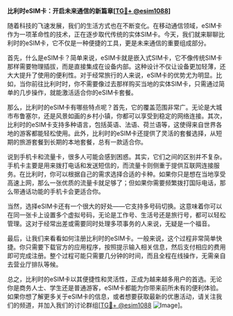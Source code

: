 **比利时eSIM卡：开启未来通信的新篇章[[TG💪+ @esim1088](https://t.me/s/esim1088)]**

随着科技的飞速发展，我们的生活方式也在不断变化。在移动通信领域，eSIM卡作为一项革命性的技术，正在逐步取代传统的实体SIM卡。今天，我们就来聊聊比利时的eSIM卡，它不仅是一种便捷的工具，更是未来通信的重要组成部分。

首先，什么是eSIM卡？简单来说，eSIM卡就是嵌入式SIM卡，它不像传统SIM卡那样需要物理插拔，而是直接集成在设备内部。这种设计不仅让设备更加轻薄，还大大提升了使用的便利性。对于经常旅行的人来说，eSIM卡的优势尤为明显。比如，当你前往比利时时，你不需要像过去那样购买当地的实体SIM卡，只需通过简单的几步操作，就能激活适合你的eSIM卡套餐。

那么，比利时的eSIM卡有哪些特点呢？首先，它的覆盖范围非常广。无论是大城市布鲁塞尔，还是风景如画的乡村小镇，你都可以享受到稳定的网络连接。其次，比利时的eSIM卡支持多种语言，包括英语、法语、荷兰语等，这使得来自世界各地的游客都能轻松使用。此外，比利时的eSIM卡还提供了灵活的套餐选择，从短期的旅游套餐到长期的本地套餐，总有一款适合你。

说到手机卡和流量卡，很多人可能会感到困惑。其实，它们之间的区别并不复杂。手机卡主要是用来拨打电话和发送短信的，而流量卡则侧重于提供互联网连接服务。在比利时，你可以根据自己的需求选择合适的卡种。如果你只是想在当地享受高速上网，那么一张优质的流量卡就足够了；但如果你需要频繁拨打国际电话，那么带通话功能的手机卡会更适合你。

当然，选择eSIM卡还有一个很大的好处——它支持多号码切换。这意味着你可以在同一张卡上设置多个虚拟号码，无论是工作号、生活号还是旅行号，都可以轻松管理。这对于经常出差或需要同时处理多项事务的人来说，无疑是一个福音。

最后，让我们来看看如何注册比利时的eSIM卡。一般来说，这个过程非常简单快捷。你只需要下载官方的应用程序，按照提示输入相关信息，然后支付相应的费用即可完成注册。整个过程可能只需要几分钟的时间，而且全程在线操作，无需亲自去营业厅排队等候。

总之，比利时的eSIM卡以其便捷性和灵活性，正成为越来越多用户的首选。无论你是商务人士、学生还是普通游客，eSIM卡都能为你带来前所未有的便利体验。如果你想了解更多关于eSIM卡的信息，或者想要获取最新的优惠活动，请关注我们的频道，并加入我们的讨论群组[[TG💪+ @esim1088](https://t.me/s/esim1088) ![Image](https://i.postimg.cc/4NQfJmqS/Snipaste-2025-05-13-00-14-12.png)]。